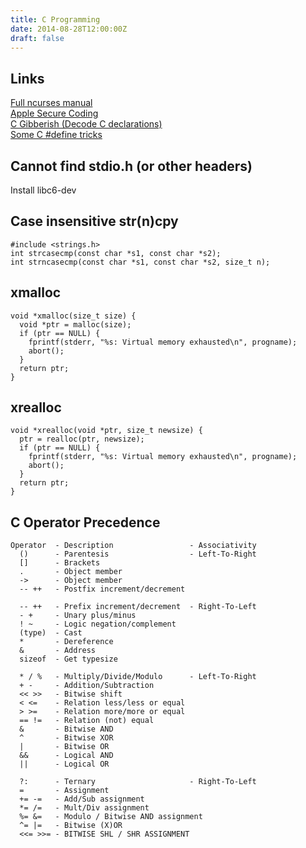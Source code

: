 ```yaml
---
title: C Programming
date: 2014-08-28T12:00:00Z
draft: false
---
```

## Links
[Full ncurses manual](http://pubs.opengroup.org/onlinepubs/7908799/xcurses/curses.h.html)  
[Apple Secure Coding](https://developer.apple.com/library/ios/documentation/Security/Conceptual/SecureCodingGuide/SecureCodingGuide.pdf)   
[C Gibberish (Decode C declarations)](http://cdecl.org)   
[Some C #define tricks](https://mort.coffee/home/obscure-c-features/)  

## Cannot find stdio.h (or other headers)
Install libc6-dev

## Case insensitive str(n)cpy

    #include <strings.h>
    int strcasecmp(const char *s1, const char *s2);
    int strncasecmp(const char *s1, const char *s2, size_t n);

## xmalloc

    void *xmalloc(size_t size) {
      void *ptr = malloc(size);
      if (ptr == NULL) {
        fprintf(stderr, "%s: Virtual memory exhausted\n", progname);
        abort();
      }
      return ptr;
    }

## xrealloc

    void *xrealloc(void *ptr, size_t newsize) {
      ptr = realloc(ptr, newsize);
      if (ptr == NULL) {
        fprintf(stderr, "%s: Virtual memory exhausted\n", progname);
        abort();
      }
      return ptr;
    }

## C Operator Precedence
    Operator  - Description                 - Associativity
      ()      - Parentesis                  - Left-To-Right
      []      - Brackets
      .       - Object member
      ->      - Object member
      -- ++   - Postfix increment/decrement

      -- ++   - Prefix increment/decrement  - Right-To-Left
      - +     - Unary plus/minus
      ! ~     - Logic negation/complement
      (type)  - Cast
      *       - Dereference
      &       - Address
      sizeof  - Get typesize

      * / %   - Multiply/Divide/Modulo      - Left-To-Right
      + -     - Addition/Subtraction
      << >>   - Bitwise shift
      < <=    - Relation less/less or equal
      > >=    - Relation more/more or equal
      == !=   - Relation (not) equal
      &       - Bitwise AND
      ^       - Bitwise XOR
      |       - Bitwise OR
      &&      - Logical AND
      ||      - Logical OR

      ?:      - Ternary                     - Right-To-Left
      =       - Assignment
      += -=   - Add/Sub assignment
      *= /=   - Mult/Div assignment
      %= &=   - Modulo / Bitwise AND assignment
      ^= |=   - Bitwise (X)OR
      <<= >>= - BITWISE SHL / SHR ASSIGNMENT

